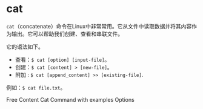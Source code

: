 # cat

`cat`（concatenate）命令在Linux中非常常用。它从文件中读取数据并将其内容作为输出。它可以帮助我们创建、查看和串联文件。


它的语法如下。

* 查看：`$ cat [option] [input-file]`。
* 创建：`$ cat [content] > [new-file]`。
* 附加 : `$ cat [append_content] >> [existing-file]`.

例如：`$ cat file.txt`。

<ResourceGroupTitle>Free Content</ResourceGroupTitle>
<BadgeLink colorScheme='yellow' badgeText='Read' href='https://www.tecmint.com/13-basic-cat-command-examples-in-linux/'>Cat Command with examples</BadgeLink>
<BadgeLink colorScheme='yellow' badgeText='Read' href='https://en.wikipedia.org/wiki/Cat_(Unix)'>Options</BadgeLink>